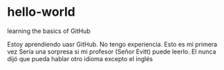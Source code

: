 # hello-world
learning the basics of GitHub

Estoy aprendiendo uasr GitHub. No tengo experiencia. Esto es mi primera vez
Sería una sorpresa si mi profesor (Señor Evitt) puede leerlo.
El nunca dijó que pueda hablar otro idioma excepto el inglés
